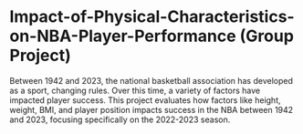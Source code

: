 # Impact-of-Physical-Characteristics-on-NBA-Player-Performance (Group Project)
Between 1942 and 2023, the national basketball association has developed as a sport, changing rules. Over this time, a variety of factors have impacted player success. This project evaluates how factors like height, weight, BMI, and player position impacts success in the NBA between 1942 and 2023, focusing specifically on the 2022-2023 season. 

